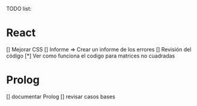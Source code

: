 TODO list:

# React

[] Mejorar CSS
[] Informe => Crear un informe de los errores
[] Revisión del código
[*] Ver como funciona el codigo para matrices no cuadradas

# Prolog
[] documentar Prolog
[] revisar casos bases
